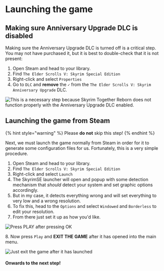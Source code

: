 # Launching the game

## Making sure Anniversary Upgrade DLC is disabled

Making sure the Anniversary Upgrade DLC is turned off is a critical step. You may not have purchased it, but it is best to double-check that it is not present:

1. Open Steam and head to your library.
2. Find `The Elder Scrolls V: Skyrim Special Edition`
3. Right-click and select `Properties`
4. Go to `DLC` and **remove** the `✓` from the `The Elder Scrolls V: Skyrim Anniversary Upgrade` DLC.

![This is a necessary step because Skyrim Together Reborn does not function properly with the Anniversary Upgrade DLC enabled.](https://shx.is/5Bif7gkqI.gif)

## Launching the game from Steam

{% hint style="warning" %}
Please **do not** skip this step!
{% endhint %}

Next, we must launch the game normally from Steam in order for it to generate some configuration files for us. Fortunately, this is a very simple procedure.

1. Open Steam and head to your library.
2. Find `The Elder Scrolls V: Skyrim Special Edition`
3. Right-click and select `Launch`
4. The SkyrimSE launcher will open and popup with some detection mechanism that _should_ detect your system and set graphic options accordingly.
5. But in my case, it detects everything wrong and will set everything to very low and a wrong resolution.
6. To fix this, head to the `Options` and select `Windowed` and `Borderless` to edit your resolution.
7. From there just set it up as how you'd like.

![Press PLAY after pressing OK](https://shx.is/5BiepgvZN.gif)

8\. Now press `Play` and **EXIT THE GAME** after it has opened into the main menu.

![Just exit the game after it has launched](https://shx.is/5BigQmBoP.gif)

#### Onwards to the next step!
